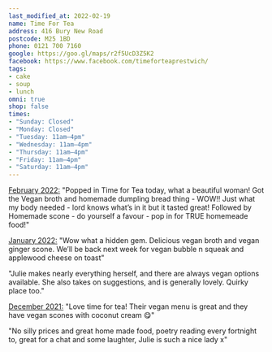 ```yaml
---
last_modified_at: 2022-02-19
name: Time For Tea
address: 416 Bury New Road
postcode: M25 1BD
phone: 0121 700 7160
google: https://goo.gl/maps/r2f5UcD3Z5K2
facebook: https://www.facebook.com/timeforteaprestwich/
tags:
- cake
- soup
- lunch
omni: true
shop: false
times:
- "Sunday: Closed"
- "Monday: Closed"
- "Tuesday: 11am–4pm"
- "Wednesday: 11am–4pm"
- "Thursday: 11am–4pm"
- "Friday: 11am–4pm"
- "Saturday: 11am–4pm"
---
```


[February 2022:](https://www.facebook.com/groups/veganprestwich/posts/1584805551896855/) "Popped in Time for Tea today, what a beautiful woman! Got the Vegan broth and homemade dumpling bread thing - WOW!! Just what my body needed - lord knows what’s  in it but it tasted great! Followed by Homemade scone - do yourself a favour - pop  in for TRUE homemeade food!"

[January 2022:](https://www.facebook.com/groups/veganprestwich/posts/1572619226448821/) "Wow what a hidden gem. Delicious vegan broth and vegan ginger scone. We’ll be back next week for vegan bubble n squeak and applewood cheese on toast"

"Julie makes nearly everything herself, and there are always vegan options available. She also takes on suggestions, and is generally lovely. Quirky place too."

[December 2021:](https://www.facebook.com/groups/veganprestwich/posts/1546815142362563/?comment_id=1546823499028394) "Love time for tea! Their vegan menu is great and they have vegan scones with coconut cream 😋"

"No silly prices and great home made food, poetry reading every fortnight to, great for a chat and some laughter, Julie is such a nice lady x"
